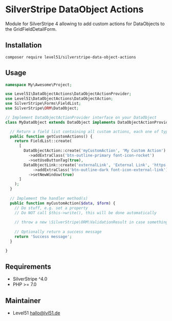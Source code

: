 # SilverStripe DataObject Actions
Module for SilverStripe 4 allowing to add custom actions for DataObjects to the GridFieldDetailForm.

## Installation
`composer require level51/silverstripe-data-object-actions`

## Usage
```php
namespace My\Awesome\Project;

use Level51\DataObjectActions\DataObjectActionProvider;
use Level51\DataObjectActions\DataObjectAction;
use SilverStripe\Forms\FieldList;
use SilverStripe\ORM\DataObject;

// Implement DataObjectActionProvider interface on your DataObject
class MyDataObject extends DataObject implements DataObjectActionProvider {

  // Return a field list containing all custom actions, each one of type DataObjectAction or DataObjectLink
  public function getCustomActions() {
    return FieldList::create(
      [
        DataObjectAction::create('myCustomAction', 'My Custom Action')
          ->addExtraClass('btn-outline-primary font-icon-rocket')
          ->setUseButtonTag(true),
        DataObjectLink::create('externalLink', 'External Link', 'https://lvl51.de')
        	->addExtraClass('btn-outline-dark font-icon-external-link')
          ->setNewWindow(true)
      ]
    );
  }
	
  // Implement the handler method(s)
  public function myCustomAction($data, $form) {
    // Do stuff, e.g. set a property
    // Do NOT call $this->write(), this will be done automatically
		
    // throw a new \SilverStripe\ORM\ValidationResult in case something failed
		
    // Optionally return a success message
    return 'Success message';
  }

}
```

## Requirements
- SilverStripe ^4.0
- PHP >= 7.0

## Maintainer
- Level51 <hallo@lvl51.de>
